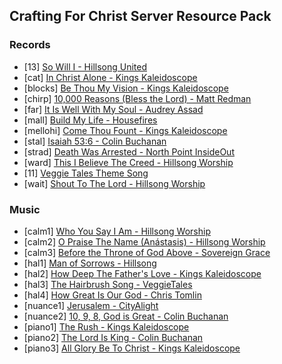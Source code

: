 ## Crafting For Christ Server Resource Pack

### Records
- [13] [So Will I - Hillsong United](https://www.youtube.com/watch?v=C2U7ffUM5Ec)
- [cat] [In Christ Alone - Kings Kaleidoscope](https://www.youtube.com/watch?v=d4FBLH5n6IU)
- [blocks] [Be Thou My Vision - Kings Kaleidoscope](https://www.youtube.com/watch?v=rxP45fCBdtw)
- [chirp] [10,000 Reasons (Bless the Lord) - Matt Redman](https://www.youtube.com/watch?v=DXDGE_lRI0E)
- [far] [It Is Well With My Soul - Audrey Assad](https://www.youtube.com/watch?v=zY5o9mP22V0)
- [mall] [Build My Life - Housefires](https://www.youtube.com/watch?v=FYMjO9mL0Tw)
- [mellohi] [Come Thou Fount - Kings Kaleidoscope](https://www.youtube.com/watch?v=Q0wRw-dbmy8)
- [stal] [Isaiah 53:6 - Colin Buchanan](https://www.youtube.com/watch?v=r3fqS8W2Vt0)
- [strad] [Death Was Arrested - North Point InsideOut](https://www.youtube.com/watch?v=uMsMiluCUUI)
- [ward] [This I Believe The Creed - Hillsong Worship](https://www.youtube.com/watch?v=VRzI_FbWTkg)
- [11] [Veggie Tales Theme Song](https://www.youtube.com/watch?v=qbw4nsNpqzA)
- [wait] [Shout To The Lord - Hillsong Worship](https://www.youtube.com/watch?v=5_aIauL2xKA)

### Music
- [calm1] [Who You Say I Am - Hillsong Worship](https://www.youtube.com/watch?v=lKw6uqtGFfo)
- [calm2] [O Praise The Name (Anástasis) - Hillsong Worship](https://www.youtube.com/watch?v=LqBpifDpNKc)
- [calm3] [Before the Throne of God Above - Sovereign Grace](https://www.youtube.com/watch?v=LULK2nZ6sCc)
- [hal1] [Man of Sorrows - Hillsong](https://www.youtube.com/watch?v=YlOJ5o8W4Lw)
- [hal2] [How Deep The Father's Love - Kings Kaleidoscope](https://www.youtube.com/watch?v=V1aeehlfpr4)
- [hal3] [The Hairbrush Song - VeggieTales](https://www.youtube.com/watch?v=LtHr7gluh08)
- [hal4] [How Great Is Our God - Chris Tomlin](https://www.youtube.com/watch?v=KBD18rsVJHk)
- [nuance1] [Jerusalem - CityAlight](https://www.youtube.com/watch?v=wX4ZCHRksBA)
- [nuance2] [10, 9, 8, God is Great - Colin Buchanan](https://www.youtube.com/watch?v=xeKeW7UXYEE)
- [piano1] [The Rush - Kings Kaleidoscope](https://www.youtube.com/watch?v=xeKeW7UXYEE)
- [piano2] [The Lord Is King - Colin Buchanan](https://www.youtube.com/watch?v=8FFG_UryEYE)
- [piano3] [All Glory Be To Christ - Kings Kaleidoscope](https://www.youtube.com/watch?v=I6P2R9aTAPI)
